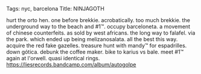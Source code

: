 Tags: nyc, barcelona
Title: NINJAGOTH
  
hurt the orto hen. one before brekkie. acrobatically. too much brekkie. the underground way to the beach and #1™. occupy barceloneta. a movement of chinese counterfeits. as sold by west africans. the long way to falafel. via the park. which ended up being melizanosalata. all the best this way. acquire the red fake gazelles. treasure hunt with mandy™ for espadrilles. down gótica. debunk the coffee maker. bike to karius vs bale. meet #1™ again at l'orwell. quasi identical rings.
<https://liesrecords.bandcamp.com/album/autogolpe>